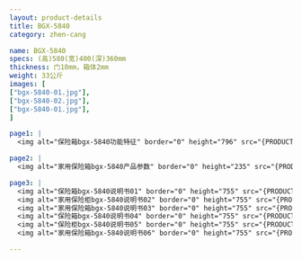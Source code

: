 ```yaml
---
layout: product-details
title: BGX-5840
category: zhen-cang

name: BGX-5840
specs: (高)580(宽)400(深)360mm
thickness: 门10mm，箱体2mm
weight: 33公斤
images: [
["bgx-5840-01.jpg"],
["bgx-5840-02.jpg"],
["bgx-5840-01.jpg"],
]

page1: |
  <img alt="保险箱bgx-5840功能特征" border="0" height="796" src="{PRODUCT_IMAGES}products/bgx-5840-gn.jpg" width="538" />

page2: |
  <img alt="家用保险箱bgx-5840产品参数" border="0" height="235" src="{PRODUCT_IMAGES}products/bgx-5840-cpcs.jpg" width="538" />

page3: |
  <img alt="保险箱bgx-5840说明书01" border="0" height="755" src="{PRODUCT_IMAGES}products/bgx-5840-sm01.jpg" width="538" /><br />
  <img alt="家用保险柜bgx-5840说明书02" border="0" height="755" src="{PRODUCT_IMAGES}products/bgx-5840-sm02.jpg" width="538" /><br />
  <img alt="家用保险箱bgx-5840说明书03" border="0" height="755" src="{PRODUCT_IMAGES}products/bgx-5840-sm03.jpg" width="538" /><br />
  <img alt="保险箱bgx-5840说明书04" border="0" height="755" src="{PRODUCT_IMAGES}products/bgx-5840-sm04.jpg" width="538" /><br />
  <img alt="保险柜bgx-5840说明书05" border="0" height="755" src="{PRODUCT_IMAGES}products/bgx-5840-sm05.jpg" width="538" /><br />
  <img alt="家用保险箱bgx-5840说明书06" border="0" height="755" src="{PRODUCT_IMAGES}products/bgx-5840-sm06.jpg" width="538" />

---
```

